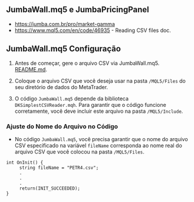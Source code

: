 ## JumbaWall.mq5 e JumbaPricingPanel

- https://jumba.com.br/pro/market-gamma
- https://www.mql5.com/en/code/46935 - Reading CSV files doc.

## JumbaWall.mq5 Configuração

1. Antes de começar, gere o arquivo CSV via JumbaWall.mq5. [README.md](https://github.com/hyperFounder/improved-spoon/tree/main/CSV).

2. Coloque o arquivo CSV que você deseja usar na pasta `/MQL5/Files` do seu diretório de dados do MetaTrader.

3. O código `JumbaWall.mq5` depende da biblioteca `DKSimplestCSVReader.mqh`. Para garantir que o código funcione corretamente, você deve incluir este arquivo na pasta `/MQL5/Include`. 

### Ajuste do Nome do Arquivo no Código

- No código `JumbaWall.mq5`, você precisa garantir que o nome do arquivo CSV especificado na variável `fileName` corresponda ao nome real do arquivo CSV que você colocou na pasta `/MQL5/Files`. 
```mql5
int OnInit() {
     string fileName = "PETR4.csv";
     .
     .
     .
     return(INIT_SUCCEEDED);
}
```
